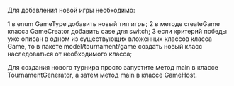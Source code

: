 Для добавления новой игры необходимо:

1 в enum GameType добавить новый тип игры; 
2 в методе createGame класса GameCreator добавить case для switch;
3 если критерий победы уже описан в одном из существующих вложенных классов класса Game, то в пакете 
model/tournament/game создать новый класс наследоваться от необходимого класса;


Для создания нового турнира просто запустите метод main в классе TournamentGenerator, а затем метод main в классе
GameHost.


